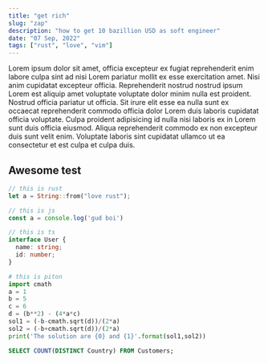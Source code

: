 ```yaml
---
title: "get rich"
slug: "zap"
description: "how to get 10 bazillion USD as soft engineer"
date: "07 Sep, 2022"
tags: ["rust", "love", "vim"]
---
```


Lorem ipsum dolor sit amet, officia excepteur ex fugiat reprehenderit enim labore culpa sint ad nisi Lorem pariatur mollit ex esse exercitation amet. Nisi anim cupidatat excepteur officia. Reprehenderit nostrud nostrud ipsum Lorem est aliquip amet voluptate voluptate dolor minim nulla est proident. Nostrud officia pariatur ut officia. Sit irure elit esse ea nulla sunt ex occaecat reprehenderit commodo officia dolor Lorem duis laboris cupidatat officia voluptate. Culpa proident adipisicing id nulla nisi laboris ex in Lorem sunt duis officia eiusmod. Aliqua reprehenderit commodo ex non excepteur duis sunt velit enim. Voluptate laboris sint cupidatat ullamco ut ea consectetur et est culpa et culpa duis.

## Awesome test

```rust
// this is rust
let a = String::from("love rust");
```

```javascript
// this is js
const a = console.log('gud boi')
```

```typescript
// this is ts
interface User {
  name: string;
  id: number;
}
```

```python
# this is piton
import cmath
a = 1
b = 5
c = 6
d = (b**2) - (4*a*c)
sol1 = (-b-cmath.sqrt(d))/(2*a)
sol2 = (-b+cmath.sqrt(d))/(2*a)
print('The solution are {0} and {1}'.format(sol1,sol2))
```

```sql
SELECT COUNT(DISTINCT Country) FROM Customers;
```
